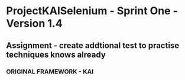 # ProjectKAISelenium - Sprint One -Version 1.4


## Assignment - create addtional test to practise techniques knows already









### ORIGINAL FRAMEWORK - KAI


